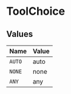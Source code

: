 # ToolChoice


## Values

| Name   | Value  |
| ------ | ------ |
| `AUTO` | auto   |
| `NONE` | none   |
| `ANY`  | any    |